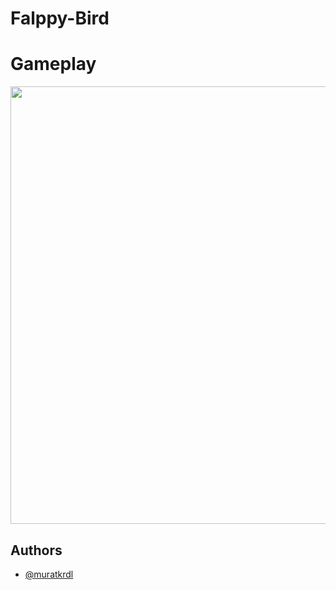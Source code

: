
# Falppy-Bird


# Gameplay

<img src="https://github.com/muratkrdl/Flappy-Bird/blob/main/Flappy%20Bird%20Gameplay.gif" width="700">


## Authors

- [@muratkrdl](https://github.com/muratkrdl)


